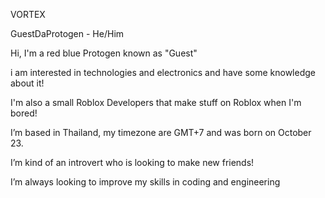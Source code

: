 
VORTEX

GuestDaProtogen - He/Him


Hi, I'm a red blue Protogen known as "Guest" 

i am interested in technologies and electronics and have some knowledge about it!

I'm also a small Roblox Developers that make stuff on Roblox when I'm bored!

I’m based in Thailand, my timezone are GMT+7 and was born on October 23. 

I’m kind of an introvert who is looking to make new friends!

I’m always looking to improve my skills in coding and engineering
